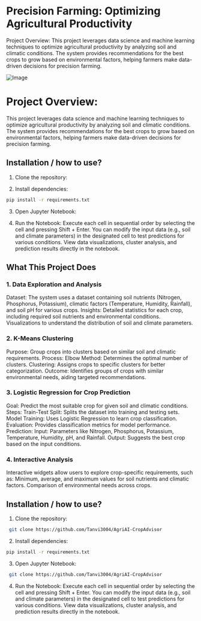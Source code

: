 
# Precision Farming: Optimizing Agricultural Productivity

Project Overview: 
This project leverages data science and machine learning techniques to optimize agricultural productivity by analyzing soil and climatic conditions. The system provides recommendations for the best crops to grow based on environmental factors, helping farmers make data-driven decisions for precision farming.

![Image](https://github.com/user-attachments/assets/9862aa60-fa46-4b59-9162-058f0a00cf13)



# Project Overview: 
This project leverages data science and machine learning techniques to optimize agricultural productivity by analyzing soil and climatic conditions. The system provides recommendations for the best crops to grow based on environmental factors, helping farmers make data-driven decisions for precision farming.




## Installation / how to use?

1. Clone the repository:

2. Install dependencies:

```bash
pip install -r requirements.txt

```
3. Open Jupyter Notebook:

4. Run the Notebook:
Execute each cell in sequential order by selecting the cell and pressing Shift + Enter.
You can modify the input data (e.g., soil and climate parameters) in the designated cell to test predictions for various conditions.
View data visualizations, cluster analysis, and prediction results directly in the notebook.

## What This Project Does

### 1. Data Exploration and Analysis
Dataset: The system uses a dataset containing soil nutrients (Nitrogen, Phosphorus, Potassium), climatic factors (Temperature, Humidity, Rainfall), and soil pH for various crops.
Insights:
Detailed statistics for each crop, including required soil nutrients and environmental conditions.
Visualizations to understand the distribution of soil and climate parameters.
### 2. K-Means Clustering
Purpose: Group crops into clusters based on similar soil and climatic requirements.
Process:
Elbow Method: Determines the optimal number of clusters.
Clustering: Assigns crops to specific clusters for better categorization.
Outcome: Identifies groups of crops with similar environmental needs, aiding targeted recommendations.
### 3. Logistic Regression for Crop Prediction
Goal: Predict the most suitable crop for given soil and climatic conditions.
Steps:
Train-Test Split: Splits the dataset into training and testing sets.
Model Training: Uses Logistic Regression to learn crop classification.
Evaluation: Provides classification metrics for model performance.
Prediction:
Input: Parameters like Nitrogen, Phosphorus, Potassium, Temperature, Humidity, pH, and Rainfall.
Output: Suggests the best crop based on the input conditions.
### 4. Interactive Analysis
Interactive widgets allow users to explore crop-specific requirements, such as:
Minimum, average, and maximum values for soil nutrients and climatic factors.
Comparison of environmental needs across crops.


## Installation / how to use?

1. Clone the repository:

```bash
 git clone https://github.com/Tanvi3004/AgriAI-CropAdvisor
```
2. Install dependencies:

```bash
pip install -r requirements.txt

```
3. Open Jupyter Notebook:

```bash
 git clone https://github.com/Tanvi3004/AgriAI-CropAdvisor
```
4. Run the Notebook:
Execute each cell in sequential order by selecting the cell and pressing Shift + Enter.
You can modify the input data (e.g., soil and climate parameters) in the designated cell to test predictions for various conditions.
View data visualizations, cluster analysis, and prediction results directly in the notebook.



